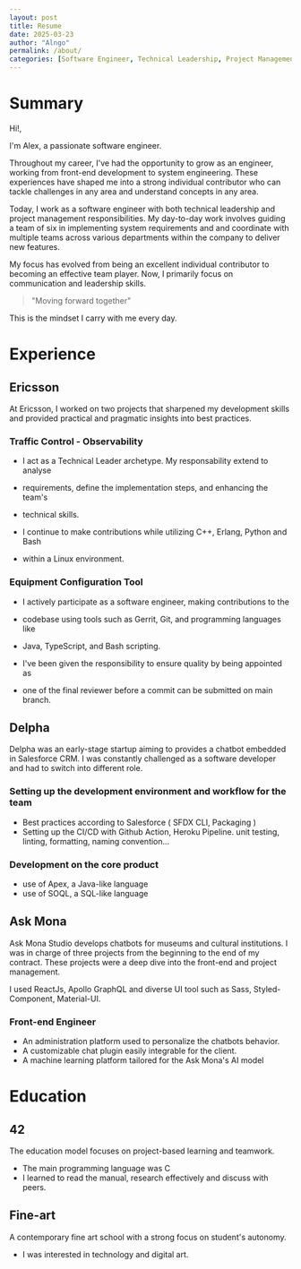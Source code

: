 ```yaml
---
layout: post
title: Resume
date: 2025-03-23
author: "Alngo"
permalink: /about/
categories: [Software Engineer, Technical Leadership, Project Management]
---
```


# Summary

Hi!,

I'm Alex, a passionate software engineer.

Throughout my career, I've had the opportunity to grow as an engineer, working from front-end development to system engineering.
These experiences have shaped me into a strong individual contributor who can tackle challenges in any area and understand concepts in any area.

Today, I work as a software engineer with both technical leadership and project management responsibilities.
My day-to-day work involves guiding a team of six in implementing system requirements and
and coordinate with multiple teams across various departments within the company to deliver new features.

My focus has evolved from being an excellent individual contributor to becoming an effective team player. 
Now, I primarily focus on communication and leadership skills.

> "Moving forward together" 

This is the mindset I carry with me every day.

# Experience

## Ericsson

At Ericsson, I worked on two projects that sharpened my development skills and
provided practical and pragmatic insights into best practices.

### Traffic Control - Observability

- I act as a Technical Leader archetype. My responsability extend to analyse
- requirements, define the implementation steps, and enhancing the team's
- technical skills.
 
- I continue to make contributions while utilizing C++, Erlang, Python and Bash
- within a Linux environment.

### Equipment Configuration Tool

- I actively participate as a software engineer, making contributions to the
- codebase using tools such as Gerrit, Git, and programming languages like
- Java, TypeScript, and Bash scripting.

- I've been given the responsibility to ensure quality by being appointed as
- one of the final reviewer before a commit can be submitted on main branch.

## Delpha

Delpha was an early-stage startup aiming to provides a chatbot embedded in
Salesforce CRM. I was constantly challenged as a software developer and had to
switch into different role.

### Setting up the development environment and workflow for the team

- Best practices according to Salesforce ( SFDX CLI, Packaging )
- Setting up the CI/CD with Github Action, Heroku Pipeline.
unit testing, linting, formatting, naming convention...

### Development on the core product

- use of Apex, a Java-like language
- use of SOQL, a SQL-like language

## Ask Mona

Ask Mona Studio develops chatbots for museums and cultural institutions.
I was in charge of three projects from the beginning to the end of my contract.
These projects were a deep dive into the front-end and project management.

I used ReactJs, Apollo GraphQL and diverse UI tool such as Sass, Styled-Component, Material-UI.

### Front-end Engineer

- An administration platform used to personalize the chatbots behavior.
- A customizable chat plugin easily integrable for the client.
- A machine learning platform tailored for the Ask Mona's AI model

# Education

## 42

The education model focuses on project-based learning and teamwork.
- The main programming language was C
- I learned to read the manual, research effectively and discuss with peers.

## Fine-art

A contemporary fine art school with a strong focus on student's autonomy.
- I was interested in technology and digital art.
